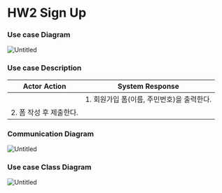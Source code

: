 # HW2 Sign Up

### Use case Diagram

![Untitled](https://user-images.githubusercontent.com/58579386/168735590-d7a8f15c-9528-4ba8-bc28-1fbc2852f317.png)

### Use case Description

| Actor Action | System Response |
| --- | --- |
|  | 1. 회원가입 폼(이름, 주민번호)을 출력한다.  |
| 2. 폼 작성 후 제출한다. |  |

### Communication Diagram

![Untitled](https://user-images.githubusercontent.com/58579386/169001639-1eb5fc25-8822-454d-87b6-cc6bfb441ea3.png)

### Use case Class Diagram

![Untitled](https://user-images.githubusercontent.com/58579386/169001653-08dfbfc2-bb12-4d73-8a6b-2787121bb7b3.png)
